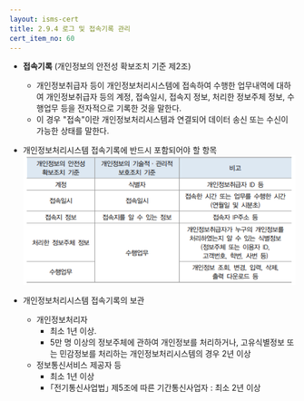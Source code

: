 ```yaml
---
layout: isms-cert
title: 2.9.4 로그 및 접속기록 관리
cert_item_no: 60
---
```


- **접속기록** (개인정보의 안전성 확보조치 기준 제2조)
  - 개인정보취급자 등이 개인정보처리시스템에 접속하여 수행한 업무내역에 대하여 개인정보취급자 등의 계정, 접속일시, 접속지 정보, 처리한 정보주체 정보, 수행업무 등을 전자적으로 기록한 것을 말한다. 
  - 이 경우 "접속"이란 개인정보처리시스템과 연결되어 데이터 송신 또는 수신이 가능한 상태를 말한다.

- 개인정보처리시스템 접속기록에 반드시 포함되어야 할 항목
![](/img/ISMS-P/CERT/2.9.4/1.png)


- 개인정보처리시스템 접속기록의 보관
  - 개인정보처리자 
    - 최소 1년 이상. 
    - 5만 명 이상의 정보주체에 관하여 개인정보를 처리하거나, 고유식별정보 또는 민감정보를 처리하는 개인정보처리시스템의 경우 2년 이상
  - 정보통신서비스 제공자 등 
    - 최소 1년 이상
    - ｢전기통신사업법｣ 제5조에 따른 기간통신사업자 : 최소 2년 이상